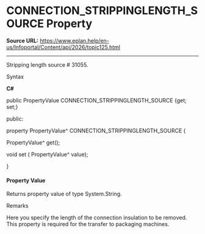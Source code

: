 # CONNECTION_STRIPPINGLENGTH_SOURCE Property

**Source URL:** https://www.eplan.help/en-us/Infoportal/Content/api/2026/topic125.html

---

Stripping length source # 31055.

Syntax

**C#**



public PropertyValue CONNECTION_STRIPPINGLENGTH_SOURCE {get; set;}

public:

property PropertyValue^ CONNECTION_STRIPPINGLENGTH_SOURCE {

   PropertyValue^ get();

   void set (    PropertyValue^ value);

}


#### Property Value

Returns property value of type System.String.

Remarks

Here you specify the length of the connection insulation to be removed. This property is required for the transfer to packaging machines.
